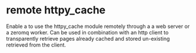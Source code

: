 remote httpy_cache
==================

Enable a to use the httpy_cache module remotely through a a web server or a zeromq worker. 
Can be used in combination with an http client to transparently retrieve pages already cached and stored un-existing retrieved from the client. 
